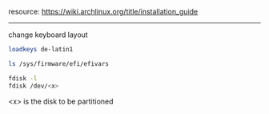 resource: https://wiki.archlinux.org/title/installation_guide

---

change keyboard layout

```BASH
loadkeys de-latin1
```

```BASH
ls /sys/firmware/efi/efivars
```

```BASH
fdisk -l
fdisk /dev/<x>
```

\<x> is the disk to be partitioned
